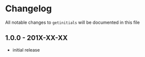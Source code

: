 # Changelog

All notable changes to `getinitials` will be documented in this file

## 1.0.0 - 201X-XX-XX

- initial release
